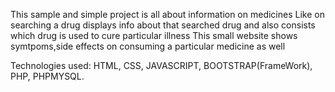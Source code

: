 This sample and simple project is all about information on medicines 
Like  on searching a drug displays info about that searched drug and also consists which drug is used to cure particular illness
This small website shows symtpoms,side effects on consuming a particular medicine as well

Technologies used:
HTML,
CSS,
JAVASCRIPT,
BOOTSTRAP(FrameWork),
PHP,
PHPMYSQL.
                  
